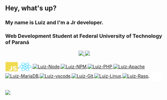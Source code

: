## Hey, what's up? 
### My name is Luiz and I'm a Jr developer.
### Web Development Student at Federal University of Technology of Paraná
<div align="center">
  <a href="https://github.com/sschonss">
  <img height="180em" src="https://github-readme-stats.vercel.app/api?username=sschonss&show_icons=true&theme=dark&include_all_commits=true&count_private=true"/>
  <img height="180em" src="https://github-readme-stats.vercel.app/api/top-langs/?username=sschonss&layout=compact&langs_count=7&theme=dark"/>
</div>
<div style="display: inline_block"><br>
  <img align="center" alt="Luiz-Js" height="30" width="40" src="https://raw.githubusercontent.com/devicons/devicon/master/icons/javascript/javascript-plain.svg">
  <img align="center" alt="Luiz-React" height="30" width="40" src="https://raw.githubusercontent.com/devicons/devicon/master/icons/react/react-original.svg">
  <img align="center" alt="Luiz-Node" height="30" width="40" src="https://cdn.jsdelivr.net/gh/devicons/devicon/icons/nodejs/nodejs-plain-wordmark.svg">
  <img align="center" alt="Luiz-NPM" height="30" width="40" src="https://cdn.jsdelivr.net/gh/devicons/devicon/icons/npm/npm-original-wordmark.svg">
  <img align="center" alt="Luiz-PHP" height="30" width="40" src="https://cdn.jsdelivr.net/gh/devicons/devicon/icons/php/php-original.svg">
  <img align="center" alt="Luiz-Apache" height="30" width="40" src="https://cdn.jsdelivr.net/gh/devicons/devicon/icons/apache/apache-original.svg">
  <img align="center" alt="Luiz-MariaDB" height="30" width="40" src="https://cdn.worldvectorlogo.com/logos/mariadb.svg">
  <img align="center" alt="Luiz-vscode" height="30" width="40" src="https://cdn.jsdelivr.net/gh/devicons/devicon/icons/vscode/vscode-original.svg">
  <img align="center" alt="Luiz-Git" height="30" width="40" src="https://cdn.jsdelivr.net/gh/devicons/devicon/icons/git/git-original.svg">
  <img align="center" alt="Luiz-Linux" height="30" width="40" src="https://cdn.jsdelivr.net/gh/devicons/devicon/icons/linux/linux-original.svg">
  <img align="center" alt="Luiz-Rasp" height="30" width="40" src="https://cdn.jsdelivr.net/gh/devicons/devicon/icons/raspberrypi/raspberrypi-original.svg">
  <img align="center" alt="Luiz-UTFPR" height="30" width="40" src=img/UTFPR.svg>
                                                                                                                                                
 
  
  ##
 
<div> 
  <a href="https://www.linkedin.com/in/luiz-schons-9736231b5/" target="_blank"><img src="https://img.shields.io/badge/-LinkedIn-%230077B5?style=for-the-badge&logo=linkedin&logoColor=white" target="_blank"></a> 
 
</div>
